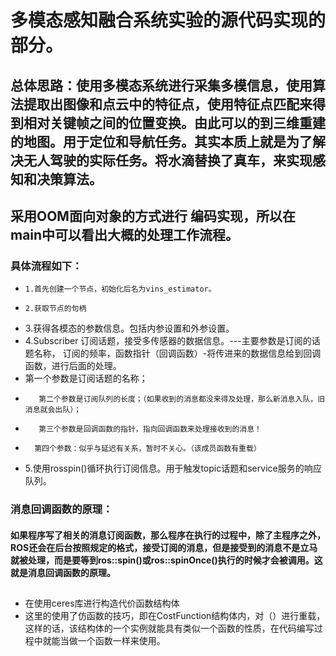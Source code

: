# 多模态感知融合系统实验的源代码实现的部分。

## 总体思路：使用多模态系统进行采集多模信息，使用算法提取出图像和点云中的特征点，使用特征点匹配来得到相对关键帧之间的位置变换。由此可以的到三维重建的地图。用于定位和导航任务。其实本质上就是为了解决无人驾驶的实际任务。将水滴替换了真车，来实现感知和决策算法。

## 采用OOM面向对象的方式进行 编码实现，所以在main中可以看出大概的处理工作流程。
###  具体流程如下：
*     1.首先创建一个节点，初始化后名为vins_estimator。
 *     2.获取节点的句柄   
 *    3.获得各模态的参数信息。包括内参设置和外参设置。
  *    4.Subscriber 订阅话题，接受多传感器的数据信息。---主要参数是订阅的话题名称， 订阅的频率，函数指针（回调函数）-将传进来的数据信息给到回调函数，进行后面的处理。
*  第一个参数是订阅话题的名称；
  *        第二个参数是订阅队列的长度；（如果收到的消息都没来得及处理，那么新消息入队，旧消息就会出队）；
  *        第三个参数是回调函数的指针，指向回调函数来处理接收到的消息！
  *       第四个参数：似乎与延迟有关系，暂时不关心。（该成员函数有重载）
 *  5.使用rosspin()循环执行订阅信息。用于触发topic话题和service服务的响应队列。
    
### 消息回调函数的原理：
####    如果程序写了相关的消息订阅函数，那么程序在执行的过程中，除了主程序之外，ROS还会在后台按照规定的格式，接受订阅的消息，但是接受到的消息不是立马就被处理，而是要等到ros::spin()或ros::spinOnce()执行的时候才会被调用。这就是消息回调函数的原理。

##
*  在使用ceres库进行构造代价函数结构体
*  这里的使用了仿函数的技巧，即在CostFunction结构体内，对（）进行重载，这样的话，该结构体的一个实例就能具有类似一个函数的性质，在代码编写过程中就能当做一个函数一样来使用。





